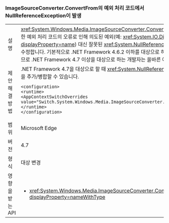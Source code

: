### <a name="nullreferenceexception-in-exception-handling-code-from-imagesourceconverterconvertfrom"></a>ImageSourceConverter.ConvertFrom의 예외 처리 코드에서 NullReferenceException이 발생

|   |   |
|---|---|
|설명|<xref:System.Windows.Media.ImageSourceConverter.ConvertFrom(System.ComponentModel.ITypeDescriptorContext,System.Globalization.CultureInfo,System.Object)>에 대한 예외 처리 코드의 오류로 인해 의도된 예외(예: <xref:System.IO.DirectoryNotFoundException?displayProperty=name>, <xref:System.IO.FileNotFoundException?displayProperty=name>) 대신 잘못된 <xref:System.NullReferenceException?displayProperty=name>이 throw되고, 이러한 변경으로 메서드에서 이제 올바른 예외를 throw하도록 오류를 수정합니다. 기본적으로 .NET Framework 4.6.2 이하를 대상으로 하는 모든 응용 프로그램은 호환성을 위해 <xref:System.NullReferenceException?displayProperty=name>을 계속 throw하므로 .NET Framework 4.7 이상을 대상으로 하는 개발자는 올바른 예외가 표시되도록 하여야 합니다.// 해당하는 경우 공백을 'x'로 바꿉니다.|
|제안 해결 방법|.NET Framework 4.7을 대상으로 할 때 <xref:System.NullReferenceException?displayProperty=name>을 가져오는 것으로 되돌리려는 개발자는 응용 프로그램의 App.config 파일에 다음을 추가/병합할 수 있습니다.<pre><code class="language-xml">&lt;configuration&gt;&#13;&#10;&lt;runtime&gt;&#13;&#10;&lt;AppContextSwitchOverrides value=&quot;Switch.System.Windows.Media.ImageSourceConverter.OverrideExceptionWithNullReferenceException=true&quot;/&gt;&#13;&#10;&lt;/runtime&gt;&#13;&#10;&lt;/configuration&gt;&#13;&#10;</code></pre>|
|범위|Microsoft Edge|
|버전|4.7|
|형식|대상 변경|
|영향을 받는 API|<ul><li><xref:System.Windows.Media.ImageSourceConverter.ConvertFrom(System.ComponentModel.ITypeDescriptorContext,System.Globalization.CultureInfo,System.Object)?displayProperty=nameWithType></li></ul>|

